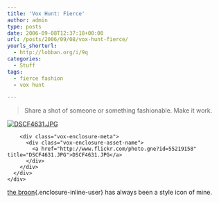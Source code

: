 ```yaml
---
title: 'Vox Hunt: Fierce'
author: admin
type: posts
date: 2006-09-08T12:37:18+00:00
url: /posts/2006/09/08/vox-hunt-fierce/
yourls_shorturl:
  - http://lobban.org/i/9q
categories:
  - Stuff
tags:
  - fierce fashion
  - vox hunt

---
```

> Share a shot of someone or something fashionable. Make it work.

<div class="vox-enclosure vox-enclosure-center vox-enclosure-large vox-photo-enclosure">
  <div class="vox-enclosure-inner">
    <div class="vox-enclosure-list">
      <div class="vox-enclosure-item vox-photo-asset vox-last">
        <div class="vox-enclosure-image">
          <a href="http://www.flickr.com/photo.gne?id=55219158" title="DSCF4631.JPG"><img alt="DSCF4631.JPG" class="asset asset-image at-xid-6a01348743f8e2970c0133f423da09970b" src="https://nonimage.typepad.com/.a/6a01348743f8e2970c0133f423da09970b-320pi" /></a>
        </div>
        
        <div class="vox-enclosure-meta">
          <div class="vox-enclosure-asset-name">
            <a href="http://www.flickr.com/photo.gne?id=55219158" title="DSCF4631.JPG">DSCF4631.JPG</a>
          </div>
        </div>
      </div>
    </div>
  </div>
</div>

[the broon][1]{.enclosure-inline-user} has always been a style icon of mine.

 [1]: http://brooner.vox.com/